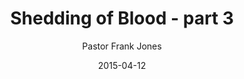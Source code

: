 ---
lunr: "true"
title: "Shedding of Blood - part 3"
author: "Pastor Frank Jones"
postDate: "04-12-2015"
date: 2015-04-12
category: "sermons"
slug: "2015/04/ffc_04122015"
icon: microphone
audioLink: "ffc_04122015"
tags: [shedding of blood, righteousness]
mp3: "ffc_04122015/04122015.mp3"
ogg: "ffc_04122015/04122015.ogg"
linkurl: "https://archive.org/download/ffc_04122015/ffc_04122015_files.xml"
ipath: "https://archive.org/download/ffc_04122015/04122015.mp3"
layout: sermon.html
---